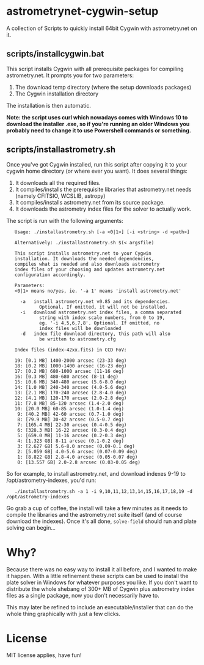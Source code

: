 # astrometrynet-cygwin-setup

A collection of Scripts to quickly install 64bit Cygwin with astrometry.net on it.

## scripts/installcygwin.bat

This script installs Cygwin with all prerequisite packages for compiling astrometry.net.
It prompts you for two parameters:

1. The download temp directory (where the setup downloads packages)
2. The Cygwin installation directory

The installation is then automatic.

__Note: the script uses curl which nowadays comes with Windows 10 to download the installer .exe, so if you're running an older Windows__
__you probably need to change it to use Powershell commands or something.__

## scripts/installastrometry.sh

Once you've got Cygwin installed, run this script after copying it to your cygwin home directory (or where ever you want).
It does several things:

1. It downloads all the required files.
2. It compiles/installs the prerequisite libraries that astrometry.net needs (namely CFITSIO, WCSLIB, astropy)
3. It compiles/installs astrometry.net from its source package.
4. It downloads the astrometry index files for the solver to actually work.

The script is run with the following arguments:

```
   Usage: ./installastrometry.sh [-a <0|1>] [-i <string> -d <path>]
   
   Alternatively: ./installastrometry.sh $(< argsfile)
  
   This script installs astrometry.net to your Cygwin
   installation. It downloads the needed dependencies,
   compiles what is needed and also downloads astrometry
   index files of your choosing and updates astrometry.net
   configuration accordingly.
  
   Parameters:
   <0|1> means no/yes, ie. '-a 1' means 'install astrometry.net'
  
     -a   install astrometry.net v0.85 and its dependencies.
            Optional. If omitted, it will not be installed.
     -i   download astrometry.net index files, a comma separated
            string with index scale numbers, from 0 to 19,
            eg. '-i 4,5,6,7,8'. Optional. If omitted, no
            index files will be downloaded
     -d   index file download directory, this path will also
            be written to astrometry.cfg
  
   Index files (index-42xx.fits) in CCD FoV:
  
   19: [0.1 MB] 1400-2000 arcsec (23-33 deg)
   18: [0.2 MB] 1000-1400 arcsec (16-23 deg)
   17: [0.2 MB] 680-1000 arcsec (11-16 deg)
   16: [0.3 MB] 480-680 arcsec (8-11 deg)
   15: [0.6 MB] 340-480 arcsec (5.6-8.0 deg)
   14: [1.0 MB] 240-340 arcsec (4.0-5.6 deg)
   13: [2.1 MB] 170-240 arcsec (2.8-4.0 deg)
   12: [4.1 MB] 120-170 arcsec (2.0-2.8 deg)
   11: [7.8 MB] 85-120 arcsec (1.4-2.0 deg)
   10: [20.0 MB] 60-85 arcsec (1.0-1.4 deg)
    9: [40.2 MB] 42-60 arcsec (0.7-1.0 deg)
    8: [79.9 MB] 30-42 arcsec (0.5-0.7 deg)
    7: [165.4 MB] 22-30 arcsec (0.4-0.5 deg)
    6: [328.3 MB] 16-22 arcsec (0.3-0.4 deg)
    5: [659.0 MB] 11-16 arcsec (0.2-0.3 deg)
    4: [1.323 GB] 8-11 arcsec (0.1-0.2 deg)
    3: [2.627 GB] 5.6-8.0 arcsec (0.09-0.1 deg)
    2: [5.059 GB] 4.0-5.6 arcsec (0.07-0.09 deg)
    1: [8.822 GB] 2.8-4.0 arcsec (0.05-0.07 deg)
    0: [13.557 GB] 2.0-2.8 arcsec (0.03-0.05 deg)
```

So for example, to install astrometry.net, and download indexes 9-19 to /opt/astrometry-indexes, you'd run:

```
   ./installastrometry.sh -a 1 -i 9,10,11,12,13,14,15,16,17,18,19 -d /opt/astrometry-indexes
```

Go grab a cup of coffee, the install will take a few minutes as it needs to compile the libraries
and the astrometry.net suite itself (and of course download the indexes).
Once it's all done, `solve-field` should run and plate solving can begin...

# Why?

Because there was no easy way to install it all before, and I wanted to make it happen.
With a little refinement these scripts can be used to install the plate solver in Windows for 
whatever purposes you like. If you don't want to distribute the whole shebang of 300+ MB of Cygwin
plus astrometry index files as a single package, now you don't necessarily have to.

This may later be refined to include an executable/installer that can do the whole thing graphically 
with just a few clicks.

# License

MIT license applies, have fun!
